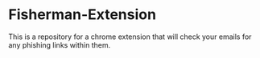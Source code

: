 # Fisherman-Extension
This is a repository for a chrome extension that will check your emails for any phishing links within them.
